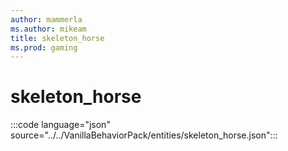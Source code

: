 ```yaml
---
author: mammerla
ms.author: mikeam
title: skeleton_horse
ms.prod: gaming
---
```


# skeleton_horse

:::code language="json" source="../../VanillaBehaviorPack/entities/skeleton_horse.json":::